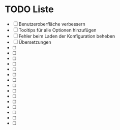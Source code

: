 TODO Liste
==========

- [ ] Benutzeroberfläche verbessern
- [ ] Tooltips für alle Optionen hinzufügen
- [ ] Fehler beim Laden der Konfiguration beheben
- [ ] Übersetzungen
- [ ] 
- [ ] 
- [ ] 
- [ ] 
- [ ] 
- [ ] 
- [ ] 
- [ ] 
- [ ] 
- [ ] 
- [ ] 
- [ ] 
- [ ] 
- [ ] 
- [ ] 